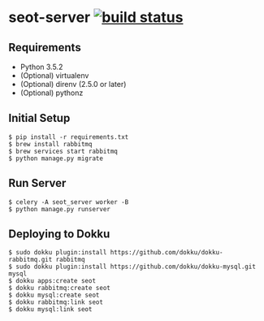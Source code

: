 # seot-server [![build status](https://titan.ais.cmc.osaka-u.ac.jp/tis/seot-server/badges/develop/build.svg)](https://titan.ais.cmc.osaka-u.ac.jp/tis/seot-server/commits/develop)

## Requirements
- Python 3.5.2
- (Optional) virtualenv
- (Optional) direnv (2.5.0 or later)
- (Optional) pythonz

## Initial Setup

```
$ pip install -r requirements.txt
$ brew install rabbitmq
$ brew services start rabbitmq
$ python manage.py migrate
```

## Run Server

```
$ celery -A seot_server worker -B
$ python manage.py runserver
```

## Deploying to Dokku

```
$ sudo dokku plugin:install https://github.com/dokku/dokku-rabbitmq.git rabbitmq
$ sudo dokku plugin:install https://github.com/dokku/dokku-mysql.git mysql
$ dokku apps:create seot
$ dokku rabbitmq:create seot
$ dokku mysql:create seot
$ dokku rabbitmq:link seot
$ dokku mysql:link seot
```
